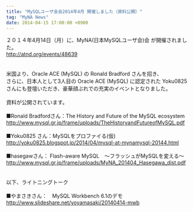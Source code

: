 ```yaml
---
title: "MySQLユーザ会会2014年4月 開催しました（資料公開）"
tag: "MyNA News"
date: 2014-04-15 17:00:00 +0900
---
```


２０１４年4月14日（月）に、MyNA(日本MySQLユーザ会)会 が開催されました。<br>
http://atnd.org/events/48639<br>
<br>
<br>
米国より、Oracle ACE (MySQL) の Ronald Bradford さんを招き、<br>
さらに、日本人として3人目の Oracle ACE (MySQL) に認定された Yoku0825 さんにも登壇いただき、豪華顔ぶれでの充実のイベントとなりました。<br>
<br>
資料が公開されています。<br>
<br>
■Ronald Bradfordさん：The History and Future of the MySQL ecosystem <br>
http://www.mysql.gr.jp/frame/uploads/TheHistoryandFutureofMySQL.pdf<br>
<br>
■Yoku0825 さん：MySQLをプロファイる(仮)<br>
http://yoku0825.blogspot.jp/2014/04/mysql-at-mynamysql-20144.html<br>
<br>
■hasegawさん： Flash-aware MySQL　〜フラッシュがMySQLを変える〜<br>
http://www.mysql.gr.jp/frame/uploads/MyNA_201404_Hasegawa_dist.pdf<br>
<br>
<br>
以下、ライトニングトーク<br>
<br>
■やまさきさん：　MySQL Workbench 6.1のデモ<br>
http://www.slideshare.net/yoyamasaki/20140414-mwb<br>
<br>
<br>
